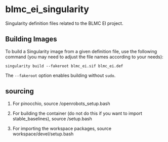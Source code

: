 # blmc_ei_singularity

Singularity definition files related to the BLMC EI project.

## Building Images

To build a Singularity image from a given definition file, use the following
command (you may need to adjust the file names according to your needs):

    singularity build --fakeroot blmc_ei.sif blmc_ei.def

The `--fakeroot` option enables building without `sudo`.

## sourcing
1. For pinocchio, 
    source /openrobots_setup.bash
    
2. For building the container (do not do this if you want to import stable_baselines),
    source /setup.bash
    
3. For importing the workspace packages,
    source workspace/devel/setup.bash